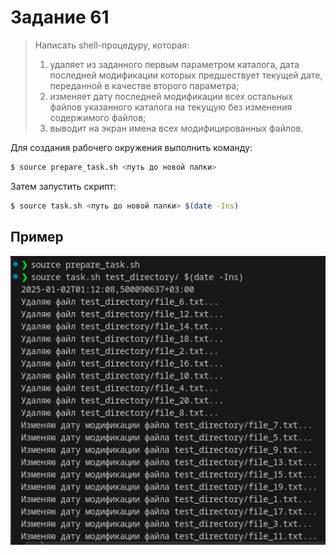 # Задание 61
> Написать shell-процедуру, которая:
> 1. удаляет из заданного первым параметром каталога, дата последней модификации которых предшествует текущей дате, переданной в качестве второго параметра;
> 2. изменяет дату последней модификации всех остальных файлов указанного каталога на текущую без изменения содержимого файлов;
> 3. выводит на экран имена всех модифицированных файлов.

Для создания рабочего окружения выполнить команду:
```bash
$ source prepare_task.sh <путь до новой папки>
```
Затем запустить скрипт:
```bash
$ source task.sh <путь до новой папки> $(date -Ins)
```

## Пример
![](image.png)